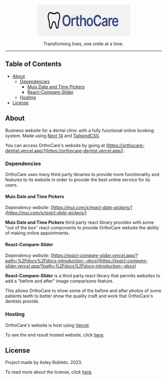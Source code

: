 <div align='center'>
<img width=300 height=100 src="public/svgs/OrthoCare-Logo.svg" alt="book-icon">
<p>Transforming lives, one smile at a time.</p>
</div>

---

<h2>Table of Contents</h2>

- [About](#about)
  - [Dependencies](#dependencies)
    - [Muix Date and Time Pickers](#muix-date-and-time-pickers)
    - [React-Compare-Slider](#react-compare-slider)
  - [Hosting](#hosting)
- [License](#license)

## About

Business website for a dental clinic with a fully functional online booking system. Made using [Next 14](https://nextjs.org/) and [TailwindCSS](https://tailwindcss.com/).

You can access OrthoCare's website by going at [https://orthocare-dentist.vercel.app/](https://orthocare-dentist.vercel.app/).

### Dependencies

OrthoCare uses many third party libraries to provide more functionality and features to its website in order to provide the best online service for its users.

#### Muix Date and Time Pickers

*Dependency website: [https://mui.com/x/react-date-pickers/](https://mui.com/x/react-date-pickers/)*

**Muix Date and Time Pickers** third party react library provides with some "out of the box" react components to provide OrthoCare website the ability of making online appointments.

#### React-Compare-Slider

*Dependency website: [https://react-compare-slider.vercel.app/?path=%2Fdocs%2Fdocs-introduction--docs](https://react-compare-slider.vercel.app/?path=%2Fdocs%2Fdocs-introduction--docs)*

**React-Compare-Slider** is a third party react library that permits websites to add a "before and after" image comparisons feature. 

This allows OrthoCare to show some of the before and after photos of some patients teeth to better show the quality craft and work that OrthoCare's dentists provide.

### Hosting

OrthoCare's website is host using [Vercel](https://vercel.com/).

To see the end result hosted website, click [here](https://orthocare-dentist.vercel.app/).

## License

Project made by Asley Robleto. 2023.

To read more about the license, click [here](LICENSE.md).

